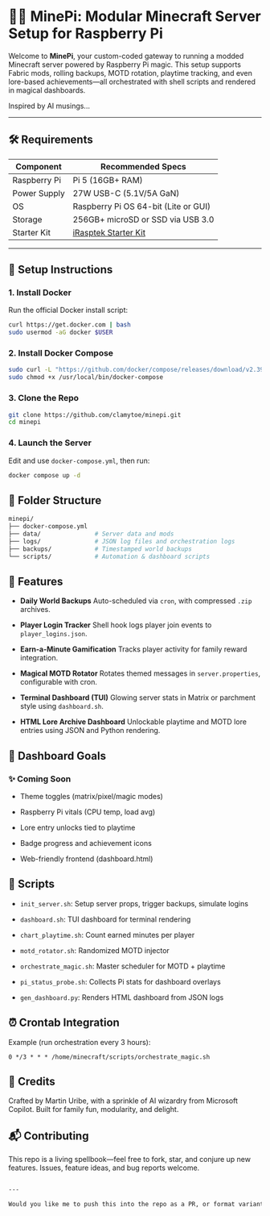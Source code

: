 # 🧙‍♂️ MinePi: Modular Minecraft Server Setup for Raspberry Pi

Welcome to **MinePi**, your custom-coded gateway to running a modded Minecraft server powered by Raspberry Pi magic. This setup supports Fabric mods, rolling backups, MOTD rotation, playtime tracking, and even lore-based achievements—all orchestrated with shell scripts and rendered in magical dashboards.

Inspired by AI musings...

---

## 🛠 Requirements

| Component           | Recommended Specs                      |
|--------------------|----------------------------------------|
| Raspberry Pi       | Pi 5 (16GB+ RAM)                        |
| Power Supply       | 27W USB-C (5.1V/5A GaN)                |
| OS                 | Raspberry Pi OS 64-bit (Lite or GUI)  |
| Storage            | 256GB+ microSD or SSD via USB 3.0     |
| Starter Kit        | [iRasptek Starter Kit](https://www.amazon.com/dp/B0DSSQ8C53?ref=ppx_yo2ov_dt_b_fed_asin_title)           |

---

## 🚀 Setup Instructions

### 1. Install Docker

Run the official Docker install script:

```bash
curl https://get.docker.com | bash
sudo usermod -aG docker $USER
```

### 2. Install Docker Compose

```bash
sudo curl -L "https://github.com/docker/compose/releases/download/v2.39.1/docker-compose-$(uname -s)-$(uname -m)" -o /usr/local/bin/docker-compose
sudo chmod +x /usr/local/bin/docker-compose
```

### 3. Clone the Repo

```bash
git clone https://github.com/clamytoe/minepi.git
cd minepi
```

### 4. Launch the Server

Edit and use `docker-compose.yml`, then run:

```bash
docker compose up -d
```

## 📂 Folder Structure

```bash
minepi/
├── docker-compose.yml
├── data/               # Server data and mods
├── logs/               # JSON log files and orchestration logs
├── backups/            # Timestamped world backups
└── scripts/            # Automation & dashboard scripts
```

## 📜 Features

- **Daily World Backups** Auto-scheduled via `cron`, with compressed `.zip` archives.

- **Player Login Tracker** Shell hook logs player join events to `player_logins.json`.

- **Earn-a-Minute Gamification** Tracks player activity for family reward integration.

- **Magical MOTD Rotator** Rotates themed messages in `server.properties`, configurable with cron.

- **Terminal Dashboard (TUI)** Glowing server stats in Matrix or parchment style using `dashboard.sh`.

- **HTML Lore Archive Dashboard** Unlockable playtime and MOTD lore entries using JSON and Python rendering.

## 🧠 Dashboard Goals

### ✨ Coming Soon

- Theme toggles (matrix/pixel/magic modes)

- Raspberry Pi vitals (CPU temp, load avg)

- Lore entry unlocks tied to playtime

- Badge progress and achievement icons

- Web-friendly frontend (dashboard.html)

## 🧪 Scripts

- `init_server.sh`: Setup server props, trigger backups, simulate logins

- `dashboard.sh`: TUI dashboard for terminal rendering

- `chart_playtime.sh`: Count earned minutes per player

- `motd_rotator.sh`: Randomized MOTD injector

- `orchestrate_magic.sh`: Master scheduler for MOTD + playtime

- `pi_status_probe.sh`: Collects Pi stats for dashboard overlays

- `gen_dashboard.py`: Renders HTML dashboard from JSON logs

## ⏰ Crontab Integration

Example (run orchestration every 3 hours):

```cron
0 */3 * * * /home/minecraft/scripts/orchestrate_magic.sh
```

## 🧙 Credits

Crafted by Martin Uribe, with a sprinkle of AI wizardry from Microsoft Copilot. Built for family fun, modularity, and delight.

## 📬 Contributing

This repo is a living spellbook—feel free to fork, star, and conjure up new features. Issues, feature ideas, and bug reports welcome.

```txt

---

Would you like me to push this into the repo as a PR, or format variants for parchment-style and matrix-mode themes? We can even embed the dashboard preview as an image or animation later. Let’s keep the magic flowing! 🪄📦
```
